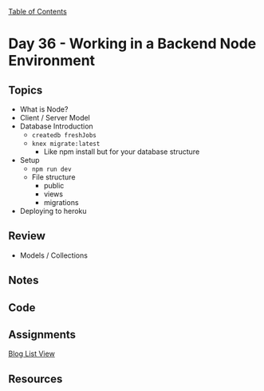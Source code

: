 [Table of Contents](/README.md)

# Day 36 - Working in a Backend Node Environment

## Topics
* What is Node?
* Client / Server Model
* Database Introduction
	* `createdb freshJobs`
	* `knex migrate:latest`
		* Like npm install but for your database structure
* Setup
	* `npm run dev`
	* File structure
		* public
		* views
		* migrations
* Deploying to heroku

## Review
* Models / Collections


## Notes
<!-- More detailed notes from class, including whiteboard photos etc -->

## Code
<!-- Make sure to update the XX in the folder name if you uncomment this block-->
<!-- [Code we wrote in class today](https://github.com/TIY-Austin-Front-End-Engineering/Curriculum/tree/master/notes/day-34/code) -->

## Assignments
[Blog List View](https://online.theironyard.com/library/paths/115/units/1245/assignments/2196)

## Resources
